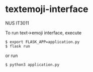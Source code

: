 # textemoji-interface

NUS IT3011

To run text->emoji interface, execute 
```
$ export FLASK_APP=application.py
$ flask run
```

or run
```
$ python3 application.py
```
